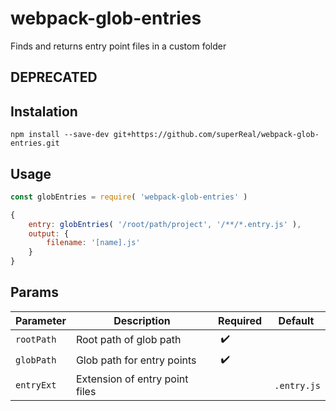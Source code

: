 # webpack-glob-entries
Finds and returns entry point files in a custom folder

## DEPRECATED

## Instalation
```
npm install --save-dev git+https://github.com/superReal/webpack-glob-entries.git
```

## Usage
```javascript
const globEntries = require( 'webpack-glob-entries' )

{
    entry: globEntries( '/root/path/project', '/**/*.entry.js' ),
    output: {
        filename: '[name].js'
    }
}
```

## Params
Parameter  | Description | Required    | Default
---------  | ----------- | ----------- | -------
`rootPath` | Root path of glob path | ✔️ |
`globPath` | Glob path for entry points | ✔️ |
`entryExt` | Extension of entry point files | | `.entry.js`
